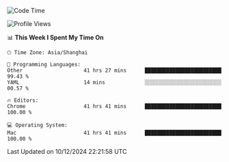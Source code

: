 <!--START_SECTION:waka-->
![Code Time](http://img.shields.io/badge/Code%20Time-3%2C147%20hrs%2025%20mins-blue)

![Profile Views](http://img.shields.io/badge/Profile%20Views-1-blue)

📊 **This Week I Spent My Time On** 

```text
🕑︎ Time Zone: Asia/Shanghai

💬 Programming Languages: 
Other                    41 hrs 27 mins      █████████████████████████   99.43 % 
YAML                     14 mins             ░░░░░░░░░░░░░░░░░░░░░░░░░   00.57 % 

🔥 Editors: 
Chrome                   41 hrs 41 mins      █████████████████████████   100.00 % 

💻 Operating System: 
Mac                      41 hrs 41 mins      █████████████████████████   100.00 % 
```


 Last Updated on 10/12/2024 22:21:58 UTC
<!--END_SECTION:waka-->